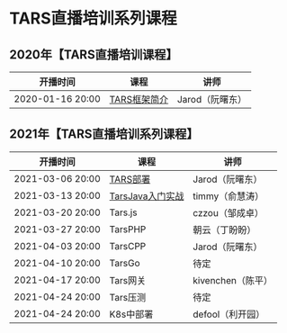 # TARS直播培训系列课程


## 2020年【TARS直播培训课程】

| 开播时间         | 课程      | 讲师              |
| ---------------- | --------- | ----------------- |
| 2020-01-16 20:00 | [TARS框架简介](https://www.bilibili.com/video/BV1MJ411E7Gb)  | Jarod（阮曙东）   |


## 2021年【TARS直播培训系列课程】

| 开播时间         | 课程      | 讲师              |
| ---------------- | --------- | ----------------- |
| 2021-03-06 20:00 | [TARS部署](https://www.bilibili.com/video/BV1Wz4y1178G)  | Jarod（阮曙东）   |
| 2021-03-13 20:00 | [TarsJava入门实战](https://www.bilibili.com/video/BV145411K7eb)  | timmy（俞慧涛）   |
| 2021-03-20 20:00 | Tars.js   | czzou（邹成卓）                  |
| 2021-03-27 20:00 | TarsPHP   | 朝云（丁盼盼）    |
| 2021-04-03 20:00 | TarsCPP   | Jarod（阮曙东）   |
| 2021-04-10 20:00 | TarsGo    | 待定              |
| 2021-04-17 20:00 | Tars网关  | kivenchen（陈平） |
| 2021-04-24 20:00 | Tars压测  | 待定              |
| 2021-04-24 20:00 | K8s中部署 | defool（利开园）  |
